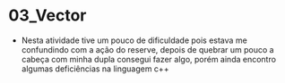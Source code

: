 # 03_Vector

- Nesta atividade tive um pouco de dificuldade pois estava me confundindo com a ação do reserve, depois de quebrar um pouco a cabeça com minha dupla consegui fazer algo, porém ainda encontro algumas deficiências na linguagem c++
